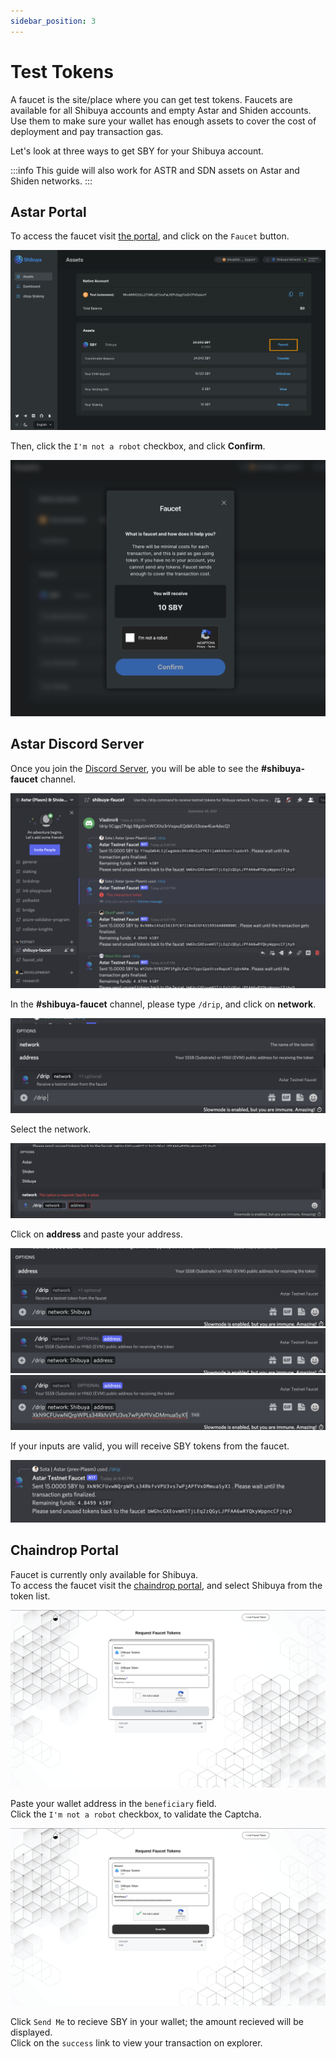 ```yaml
---
sidebar_position: 3
---
```


# Test Tokens

A faucet is the site/place where you can get test tokens. Faucets are available for all Shibuya accounts and empty Astar and Shiden accounts. Use them to make sure your wallet has enough assets to cover the cost of deployment and pay transaction gas.

Let's look at three ways to get SBY for your Shibuya account.

:::info
This guide will also work for ASTR and SDN assets on Astar and Shiden networks.
:::

## Astar Portal

To access the faucet visit [the portal](https://portal.astar.network/#/assets), and click on the `Faucet` button.

![1](img/1.png)

Then, click the `I'm not a robot` checkbox, and click **Confirm**.

![2](img/2.png)

## Astar Discord Server

Once you join the [Discord Server](https://discord.com/invite/kvRRnvBbQn), you will be able to see the **#shibuya-faucet** channel.

![3](img/3.png)

In the **#shibuya-faucet** channel, please type `/drip`, and click on **network**.

![4](img/4.png)

Select the network.

![5](img/5.png)

Click on **address** and paste your address.

![6](img/6.png)
![7](img/7.png)
![8](img/8.png)

If your inputs are valid, you will receive SBY tokens from the faucet.

![9](img/9.png)


## Chaindrop Portal

Faucet is currently only available for Shibuya. <br />
To access the faucet visit the [chaindrop portal](https://chaindrop.org/?chainid=81&token=0xeeeeeeeeeeeeeeeeeeeeeeeeeeeeeeeeeeeeeeee), and select Shibuya from the token list.

![1](img/chaindrop_1.png)

Paste your wallet address in the `beneficiary` field. <br />
Click the `I'm not a robot` checkbox, to validate the Captcha.

![2](img/chaindrop_2.png)

Click `Send Me` to recieve SBY in your wallet; the amount recieved will be displayed. <br />
Click on the `success` link to view your transaction on explorer.